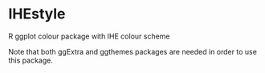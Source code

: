 # IHEstyle
R ggplot colour package with IHE colour scheme

Note that both ggExtra and ggthemes packages are needed in order to use this package.
